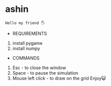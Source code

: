 # ashin
    Hello my friend 🖐
* REQUIREMENTS  
 1) install pygame
 2) install numpy 
* COMMANDS
 1) Esc  - to close the window 
 2) Space -  to pause the simulation
 3) Mouse left click  - to draw on the grid 
    Enjoy😺
